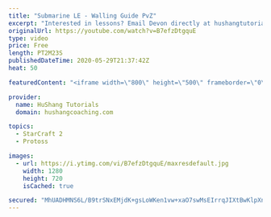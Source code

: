 ```yaml
---
title: "Submarine LE - Walling Guide PvZ"
excerpt: "Interested in lessons? Email Devon directly at hushangtutorials@outlook.com ------------------------------------------------------------------------------------------------------- Want to support HuShang Tutorials directly? Patreon is a website where you can contribute a monthly donation that will help"
originalUrl: https://youtube.com/watch?v=B7efzDtgquE
type: video
price: Free
length: PT2M23S
publishedDateTime: 2020-05-29T21:37:42Z
heat: 50

featuredContent: "<iframe width=\"800\" height=\"500\" frameborder=\"0\" src=\"https://www.youtube.com/embed/B7efzDtgquE\" allow=\"accelerometer; autoplay; encrypted-media; gyroscope; picture-in-picture\" allowfullscreen></iframe>"

provider:
  name: HuShang Tutorials
  domain: hushangcoaching.com

topics:
  - StarCraft 2
  - Protoss

images:
  - url: https://i.ytimg.com/vi/B7efzDtgquE/maxresdefault.jpg
    width: 1280
    height: 720
    isCached: true

secured: "MhUADHMNS6L/B9trSNxEMjdK+gsLoWKen1vw+xaO7swMsEIrrqJIXtBwKlpXnmthumcYpGUUPz7e4B8t/WDy5e42Cjwzph4zN0ve9e5GbhDOv9Bw9K9dSFMDSbce2iXilSfasGlU2cwL2SJQgZE7KcchWBeTqXhWXp99zRcRmcZte2WGcI4Tu46trgnUZ80gZyRM83eLEAP64PaKMdBzrh2mRIKUDn9+ity/RCPsH0g2Z+7ygbmkY8LhFIDtmbjBQ3rP35QahlIUmXgXGm015F1mC9PtNFIryB9hSU/TCqgkisX+WCUyqkAXxAV9oj4b016+RmdRz021aJD2B9zljZ6nZNvuQGkZTcIRGpALw6YEyd9mBE1CBdjJfMvex0XRBMic/nWt4192LTDShBTIJaCHQmjD9UYKNdT186abHV4=;Ywtcrftz9zpA3tZqTKu6cw=="
---
```


